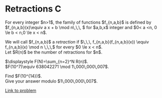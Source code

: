 # Retractions C

<p>
For every integer $n&gt;1$, the family of functions $f_{n,a,b}$ is defined 
by  <br />
$f_{n,a,b}(x)\equiv a x + b \mod n\,\,\, $ for $a,b,x$ integer and  $0&lt; a &lt;n, 0 \le b &lt; n,0 \le x &lt; n$. </p>
<p>
We will call $f_{n,a,b}$ a <i>retraction</i> if $\,\,\, f_{n,a,b}(f_{n,a,b}(x)) \equiv f_{n,a,b}(x) \mod n \,\,\,$ for every $0 \le x &lt; n$.<br />
Let $R(n)$ be the number of retractions for $n$.
</p>
<p>
$\displaystyle F(N)=\sum_{n=2}^N R(n)$. <br /> 
$F(10^7)\equiv 638042271 \mod 1\,000\,000\,007$.<br /></p>
<p>
Find $F(10^{14})$.<br />
Give your answer modulo $1\,000\,000\,007$.
</p>



[Link to problem](https://projecteuler.net/problem=447)
